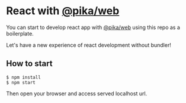 # React with [@pika/web](https://github.com/pikapkg/web)
You can start to develop react app with [@pika/web](https://github.com/pikapkg/web) using this repo as a boilerplate.

Let's have a new experience of react development without bundler!

## How to start
```
$ npm install
$ npm start
```
Then open your browser and access served localhost url.
